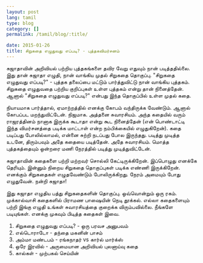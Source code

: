 ```yaml
---
layout: post
lang: tamil
type: blog
category: []
permalink: /tamil/blog/:title/

date: 2015-01-26
title: சிறுகதை எழுதுவது எப்படி? - புத்தகவிமர்சனம்
---
```


சுஜாதாவின் அறிவியல் பற்றிய புத்தகங்களை தவிர வேறு எதுவும் நான் படித்ததில்லை. இது தான் சுஜாதா எழுதி, நான் வாங்கிய முதல் சிறுகதை தொகுப்பு. "சிறுகதை எழுதுவது எப்படி?" - புத்தக தலைப்பை மட்டும் பார்த்துவிட்டு நான் வாங்கிய புத்தகம். சிறுகதை எழுதுவதை பற்றிய குறிப்புகள் உள்ள புத்தகம் என்று தான் நினைத்தேன். ஆனால் "சிறுகதை எழுதுவது எப்படி?" என்பது இந்த தொகுப்பில் உள்ள முதல் கதை.

நியாயமாக பார்த்தால், ஏமாற்றத்தில் எனக்கு கோபம் வந்திருக்க வேண்டும். ஆனால் கோபப்பட மறந்துவிட்டேன். நிஜமாக. அத்தனை சுவாரசியம். அந்த கதையில் வரும் ராஜரத்தினம் நானாக இருக்க கூடாதா என்று கூட நினைத்தேன் (என் பொண்டாட்டி இந்த விமர்சனத்தை படிக்க மாட்டாள் என்ற நம்பிக்கையில் எழுதுகிறேன்). கதை படிப்பது போலில்லாமல், என்னை சுற்றி நடப்பது போல இருந்தது. படித்து முடித்த உடனே, திரும்பவும் அதே கதையை படித்தேன். அதே சுவாரசியம். மொத்த புத்தகத்தையும் ஒன்றரை மணி நேரத்தில் படித்து முடித்துவிட்டேன்.

சுஜாதாவின் கதைகளை பற்றி மற்றவர் சொல்லி கேட்டிருக்கிறேன். இப்பொழுது எனக்கே தெரியும். இன்னும் நிறைய சிறுகதை தொகுப்புகள் படிக்க எண்ணி இருக்கிறேன். எனக்கும் சிறுகதைகள் எழுதவேண்டும் போலிருக்கிறது. நேரம் அமையும் போது எழுதுவேன். நன்றி சுஜாதா!

இது சுஜாதா எழுதிய பத்து சிறுகதைகளின் தொகுப்பு. ஒவ்வொன்றும் ஒரு ரகம். முக்கால்வாசி கதைகளில் பிராமண பாஷையின் நெடி தூக்கல். எல்லா கதைகளையும் பற்றி இங்கு எழுதி உங்கள் சுவாரசியத்தை குறைக்க விரும்பவில்லை. நீங்களே படியுங்கள். எனக்கு முகவும் பிடித்த கதைகள் இவை.

1. சிறுகதை எழுதுவது எப்படி? - ஒரு பரவச அனுபவம் <br/>
2. எல்டொராடோ - தந்தை மகனின் பாசம் <br/>
3. அம்மா மண்டபம் - ரங்கநாதர் vs கார்ல் மார்க்ஸ் <br/>
4. ஒரே இரவில் - அருமையான அறிவியல் புலனாய்வு கதை <br/>
5. கால்கள் - முற்பகல் செய்யின்
